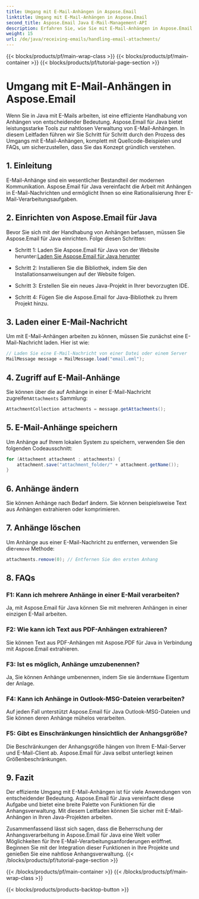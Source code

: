 ```yaml
---
title: Umgang mit E-Mail-Anhängen in Aspose.Email
linktitle: Umgang mit E-Mail-Anhängen in Aspose.Email
second_title: Aspose.Email Java E-Mail-Management-API
description: Erfahren Sie, wie Sie mit E-Mail-Anhängen in Aspose.Email für Java umgehen. Schritt-für-Schritt-Anleitung mit Quellcode und FAQs für die effiziente Verwaltung von E-Mail-Anhängen.
weight: 15
url: /de/java/receiving-emails/handling-email-attachments/
---
```


{{< blocks/products/pf/main-wrap-class >}}
{{< blocks/products/pf/main-container >}}
{{< blocks/products/pf/tutorial-page-section >}}

# Umgang mit E-Mail-Anhängen in Aspose.Email


Wenn Sie in Java mit E-Mails arbeiten, ist eine effiziente Handhabung von Anhängen von entscheidender Bedeutung. Aspose.Email für Java bietet leistungsstarke Tools zur nahtlosen Verwaltung von E-Mail-Anhängen. In diesem Leitfaden führen wir Sie Schritt für Schritt durch den Prozess des Umgangs mit E-Mail-Anhängen, komplett mit Quellcode-Beispielen und FAQs, um sicherzustellen, dass Sie das Konzept gründlich verstehen.

## 1. Einleitung

E-Mail-Anhänge sind ein wesentlicher Bestandteil der modernen Kommunikation. Aspose.Email für Java vereinfacht die Arbeit mit Anhängen in E-Mail-Nachrichten und ermöglicht Ihnen so eine Rationalisierung Ihrer E-Mail-Verarbeitungsaufgaben.

## 2. Einrichten von Aspose.Email für Java

Bevor Sie sich mit der Handhabung von Anhängen befassen, müssen Sie Aspose.Email für Java einrichten. Folge diesen Schritten:

-  Schritt 1: Laden Sie Aspose.Email für Java von der Website herunter:[Laden Sie Aspose.Email für Java herunter](https://releases.aspose.com/email/java/)

- Schritt 2: Installieren Sie die Bibliothek, indem Sie den Installationsanweisungen auf der Website folgen.

- Schritt 3: Erstellen Sie ein neues Java-Projekt in Ihrer bevorzugten IDE.

- Schritt 4: Fügen Sie die Aspose.Email for Java-Bibliothek zu Ihrem Projekt hinzu.

## 3. Laden einer E-Mail-Nachricht

Um mit E-Mail-Anhängen arbeiten zu können, müssen Sie zunächst eine E-Mail-Nachricht laden. Hier ist wie:

```java
// Laden Sie eine E-Mail-Nachricht von einer Datei oder einem Server
MailMessage message = MailMessage.load("email.eml");
```

## 4. Zugriff auf E-Mail-Anhänge

 Sie können über die auf Anhänge in einer E-Mail-Nachricht zugreifen`Attachments` Sammlung:

```java
AttachmentCollection attachments = message.getAttachments();
```

## 5. E-Mail-Anhänge speichern

Um Anhänge auf Ihrem lokalen System zu speichern, verwenden Sie den folgenden Codeausschnitt:

```java
for (Attachment attachment : attachments) {
    attachment.save("attachment_folder/" + attachment.getName());
}
```

## 6. Anhänge ändern

Sie können Anhänge nach Bedarf ändern. Sie können beispielsweise Text aus Anhängen extrahieren oder komprimieren.

## 7. Anhänge löschen

 Um Anhänge aus einer E-Mail-Nachricht zu entfernen, verwenden Sie die`remove` Methode:

```java
attachments.remove(0); // Entfernen Sie den ersten Anhang
```

## 8. FAQs

### F1: Kann ich mehrere Anhänge in einer E-Mail verarbeiten?

Ja, mit Aspose.Email für Java können Sie mit mehreren Anhängen in einer einzigen E-Mail arbeiten.

### F2: Wie kann ich Text aus PDF-Anhängen extrahieren?

Sie können Text aus PDF-Anhängen mit Aspose.PDF für Java in Verbindung mit Aspose.Email extrahieren.

### F3: Ist es möglich, Anhänge umzubenennen?

 Ja, Sie können Anhänge umbenennen, indem Sie sie ändern`Name` Eigentum der Anlage.

### F4: Kann ich Anhänge in Outlook-MSG-Dateien verarbeiten?

Auf jeden Fall unterstützt Aspose.Email für Java Outlook-MSG-Dateien und Sie können deren Anhänge mühelos verarbeiten.

### F5: Gibt es Einschränkungen hinsichtlich der Anhangsgröße?

Die Beschränkungen der Anhangsgröße hängen von Ihrem E-Mail-Server und E-Mail-Client ab. Aspose.Email für Java selbst unterliegt keinen Größenbeschränkungen.

## 9. Fazit

Der effiziente Umgang mit E-Mail-Anhängen ist für viele Anwendungen von entscheidender Bedeutung. Aspose.Email für Java vereinfacht diese Aufgabe und bietet eine breite Palette von Funktionen für die Anhangsverwaltung. Mit diesem Leitfaden können Sie sicher mit E-Mail-Anhängen in Ihren Java-Projekten arbeiten.

Zusammenfassend lässt sich sagen, dass die Beherrschung der Anhangsverarbeitung in Aspose.Email für Java eine Welt voller Möglichkeiten für Ihre E-Mail-Verarbeitungsanforderungen eröffnet. Beginnen Sie mit der Integration dieser Funktionen in Ihre Projekte und genießen Sie eine nahtlose Anhangsverwaltung.
{{< /blocks/products/pf/tutorial-page-section >}}

{{< /blocks/products/pf/main-container >}}
{{< /blocks/products/pf/main-wrap-class >}}

{{< blocks/products/products-backtop-button >}}
